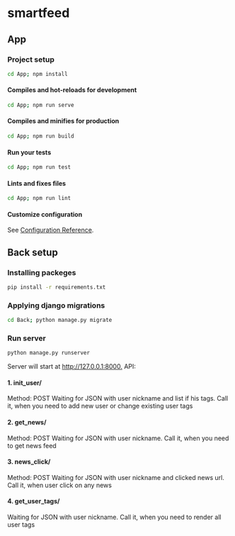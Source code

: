 # smartfeed

## App

### Project setup

```bash
cd App; npm install
```

#### Compiles and hot-reloads for development

```bash
cd App; npm run serve
```

#### Compiles and minifies for production

```bash
cd App; npm run build
```

#### Run your tests

```bash
cd App; npm run test
```

#### Lints and fixes files

```bash
cd App; npm run lint
```

#### Customize configuration

See [Configuration Reference](https://cli.vuejs.org/config/).

## Back setup

### Installing packeges

```bash
pip install -r requirements.txt
```

### Applying django migrations

```bash
cd Back; python manage.py migrate
```

### Run server

```bash
python manage.py runserver
```

Server will start at <http://127.0.0.1:8000.> API:

#### 1. init_user/

Method: POST
Waiting for JSON with user nickname and list if his tags. Call it, when you need to add new user or change existing user tags

#### 2. get_news/

Method: POST
Waiting for JSON with user nickname. Call it, when you need to get news feed

#### 3. news_click/

Method: POST
Waiting for JSON with user nickname and clicked news url. Call it, when user click on any news

#### 4. get_user_tags/

Waiting for JSON with user nickname. Call it, when you need to render all user tags